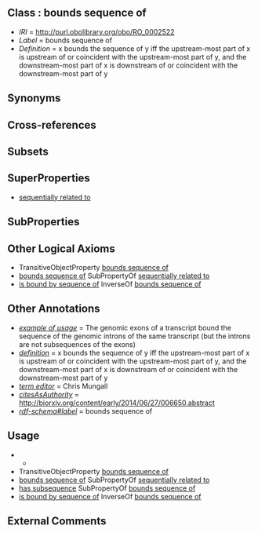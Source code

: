 
## Class : bounds sequence of

 * *IRI* = http://purl.obolibrary.org/obo/RO_0002522
 * *Label* = bounds sequence of
 * *Definition* = x bounds the sequence of y iff the upstream-most part of x is upstream of or coincident with the upstream-most part of y, and the downstream-most part of x is downstream of or coincident with the downstream-most part of y

## Synonyms


## Cross-references


## Subsets


## SuperProperties

 * [sequentially related to](../../RO/14/RO_0002514.md)

## SubProperties


## Other Logical Axioms

 * TransitiveObjectProperty [bounds sequence of](../../RO/22/RO_0002522.md)
 * [bounds sequence of](../../RO/22/RO_0002522.md) SubPropertyOf [sequentially related to](../../RO/14/RO_0002514.md)
 * [is bound by sequence of](../../RO/23/RO_0002523.md) InverseOf [bounds sequence of](../../RO/22/RO_0002522.md)

## Other Annotations

 * *[example of usage](../../IAO/12/IAO_0000112.md)* = The genomic exons of a transcript bound the sequence of the genomic introns of the same transcript (but the introns are not subsequences of the exons)
 * *[definition](../../IAO/15/IAO_0000115.md)* = x bounds the sequence of y iff the upstream-most part of x is upstream of or coincident with the upstream-most part of y, and the downstream-most part of x is downstream of or coincident with the downstream-most part of y
 * *[term editor](../../IAO/17/IAO_0000117.md)* = Chris Mungall
 * *[citesAsAuthority](../../ty/citesAsAuthority.md)* = http://biorxiv.org/content/early/2014/06/27/006650.abstract
 * *[rdf-schema#label](../../el/rdf-schema#label.md)* = bounds sequence of

## Usage

 * -
 * TransitiveObjectProperty [bounds sequence of](../../RO/22/RO_0002522.md)
 * [bounds sequence of](../../RO/22/RO_0002522.md) SubPropertyOf [sequentially related to](../../RO/14/RO_0002514.md)
 * [has subsequence](../../RO/24/RO_0002524.md) SubPropertyOf [bounds sequence of](../../RO/22/RO_0002522.md)
 * [is bound by sequence of](../../RO/23/RO_0002523.md) InverseOf [bounds sequence of](../../RO/22/RO_0002522.md)

## External Comments

